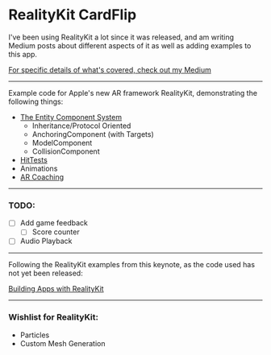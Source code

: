 # RealityKit CardFlip

I've been using RealityKit a lot since it was released, and am writing Medium posts about different aspects of it as well as adding examples to this app.

[For specific details of what's covered, check out my Medium](https://medium.com/@maxxfrazer/getting-started-with-realitykit-3b401d6f6f)

----

Example code for Apple's new AR framework RealityKit, demonstrating the following things:

- [The Entity Component System](https://medium.com/@maxxfrazer/realitykit-component-entity-bc59acb60728)
  - Inheritance/Protocol Oriented
  - AnchoringComponent (with Targets)
  - ModelComponent
  - CollisionComponent
- [HitTests](https://medium.com/@maxxfrazer/realitykit-touch-gestures-1ecddb9f9e15)
- Animations
- [AR Coaching](https://medium.com/@maxxfrazer/realitykit-arcoachingoverlayview-80159d140c)

----

### TODO:
- [ ] Add game feedback
  - [ ] Score counter
- [ ] Audio Playback

---
Following the RealityKit examples from this keynote, as the code used has not yet been released:

[Building Apps with RealityKit](https://developer.apple.com/videos/play/wwdc2019/605/)

---
### Wishlist for RealityKit:
- Particles
- Custom Mesh Generation
